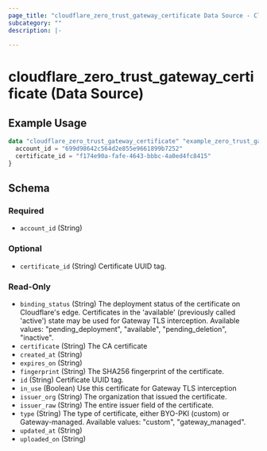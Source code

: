 ```yaml
---
page_title: "cloudflare_zero_trust_gateway_certificate Data Source - Cloudflare"
subcategory: ""
description: |-
  
---
```


# cloudflare_zero_trust_gateway_certificate (Data Source)



## Example Usage

```terraform
data "cloudflare_zero_trust_gateway_certificate" "example_zero_trust_gateway_certificate" {
  account_id = "699d98642c564d2e855e9661899b7252"
  certificate_id = "f174e90a-fafe-4643-bbbc-4a0ed4fc8415"
}
```

<!-- schema generated by tfplugindocs -->
## Schema

### Required

- `account_id` (String)

### Optional

- `certificate_id` (String) Certificate UUID tag.

### Read-Only

- `binding_status` (String) The deployment status of the certificate on Cloudflare's edge. Certificates in the 'available' (previously called 'active') state may be used for Gateway TLS interception.
Available values: "pending_deployment", "available", "pending_deletion", "inactive".
- `certificate` (String) The CA certificate
- `created_at` (String)
- `expires_on` (String)
- `fingerprint` (String) The SHA256 fingerprint of the certificate.
- `id` (String) Certificate UUID tag.
- `in_use` (Boolean) Use this certificate for Gateway TLS interception
- `issuer_org` (String) The organization that issued the certificate.
- `issuer_raw` (String) The entire issuer field of the certificate.
- `type` (String) The type of certificate, either BYO-PKI (custom) or Gateway-managed.
Available values: "custom", "gateway_managed".
- `updated_at` (String)
- `uploaded_on` (String)


